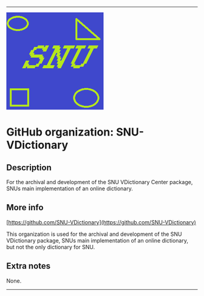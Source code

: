 
***

![SNU_blue_and_gold_legacy_icon.png failed to load. The file may be missing or corrupt. Check the file path for errors first.](/AdditionalInfo/1/SNU-VDictionary/SNU_blue_and_gold_legacy_icon.png)

# GitHub organization: SNU-VDictionary

## Description

For the archival and development of the SNU VDictionary Center package, SNUs main implementation of an online dictionary.

## More info

[https://github.com/SNU-VDictionary](https://github.com/SNU-VDictionary)

This organization is used for the archival and development of the SNU VDictionary package, SNUs main implementation of an online dictionary, but not the only dictionary for SNU.

## Extra notes

None.

***
